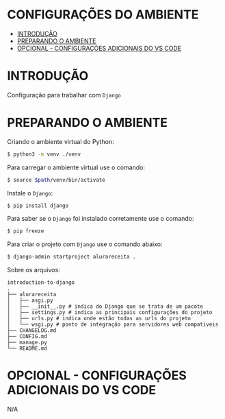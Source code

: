 # CONFIGURAÇÕES DO AMBIENTE


- [INTRODUÇÃO](#introducao)
- [PREPARANDO O AMBIENTE](#preparando-o-ambiente)
- [OPCIONAL - CONFIGURAÇÕES ADICIONAIS DO VS CODE](#opcional-configuracoes-adicionais-do-vs-code)

# INTRODUÇÃO

Configuração para trabalhar com `Django`

# PREPARANDO O AMBIENTE

Criando o ambiente virtual do Python:

```sh
$ python3 -m venv ./venv
```

Para carregar o ambiente virtual use o comando:

```sh
$ source $path/venv/bin/activate
```

Instale o `Django`:
```sh
$ pip install django
```

Para saber se o `Django` foi instalado corretamente use o comando:
```sh
$ pip freeze
```

Para criar o projeto com `Django` use o comando abaixo:
```sh
$ django-admin startproject alurareceita .
```

Sobre os arquivos:

```
introduction-to-django
.
├── alurareceita
│   ├── asgi.py
│   ├── __init__.py # indica do Django que se trata de um pacote
│   ├── settings.py # indica as principais configurações do projeto
│   ├── urls.py # indica onde estão todas as urls do projeto
│   └── wsgi.py # ponto de integração para servidores web compativeis
├── CHANGELOG.md
├── CONFIG.md
├── manage.py
└── README.md

```

# OPCIONAL - CONFIGURAÇÕES ADICIONAIS DO VS CODE

N/A
